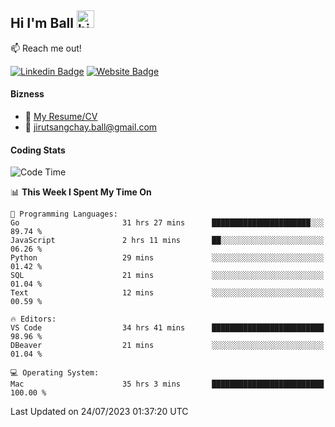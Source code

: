 ## Hi I'm Ball <img src="https://user-images.githubusercontent.com/1303154/88677602-1635ba80-d120-11ea-84d8-d263ba5fc3c0.gif" width="28px" height="28px" alt="hi">
 
:mailbox: Reach me out!

[![Linkedin Badge](https://img.shields.io/badge/-Jirut-0e76a8?style=flat&labelColor=0e76a8&logo=linkedin&logoColor=white)](https://www.linkedin.com/in/jirut-sangchay-338370251)
[![Website Badge](https://img.shields.io/badge/Website-184aa8?logo=website&logoColor=)](https://resume-jirut.web.app)

<!-- TODO: Add last video link -->
#### Bizness
- :paperclip: [My Resume/CV](https://github.com/Jirut01/Jirut01/blob/main/resume_jirut.pdf)
- :email: jirutsangchay.ball@gmail.com

#### Coding Stats

<!--START_SECTION:waka-->
![Code Time](http://img.shields.io/badge/Code%20Time-94%20hrs%2039%20mins-blue)

📊 **This Week I Spent My Time On** 

```text
💬 Programming Languages: 
Go                       31 hrs 27 mins      ██████████████████████░░░   89.74 % 
JavaScript               2 hrs 11 mins       ██░░░░░░░░░░░░░░░░░░░░░░░   06.26 % 
Python                   29 mins             ░░░░░░░░░░░░░░░░░░░░░░░░░   01.42 % 
SQL                      21 mins             ░░░░░░░░░░░░░░░░░░░░░░░░░   01.04 % 
Text                     12 mins             ░░░░░░░░░░░░░░░░░░░░░░░░░   00.59 % 

🔥 Editors: 
VS Code                  34 hrs 41 mins      █████████████████████████   98.96 % 
DBeaver                  21 mins             ░░░░░░░░░░░░░░░░░░░░░░░░░   01.04 % 

💻 Operating System: 
Mac                      35 hrs 3 mins       █████████████████████████   100.00 % 
```


 Last Updated on 24/07/2023 01:37:20 UTC
<!--END_SECTION:waka-->
